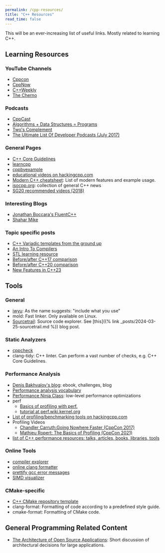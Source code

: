 ```yaml
---
permalink: /cpp-resources/
title: "C++ Resources"
read_time: false
---
```


This will be an ever-increasing list of useful links.
Mostly related to learning C++.

## Learning Resources

### YouTube Channels

- [Cppcon](https://www.youtube.com/@CppCon)
- [CppNow](https://www.youtube.com/@BoostCon)
- [C++Weekly](https://www.youtube.com/@cppweekly)
- [The Cherno](https://www.youtube.com/user/TheChernoProject)

### Podcasts

- [CppCast](https://cppcast.com/episodes/)
- [Algorithms + Data Structures = Programs](https://adspthepodcast.com/about/)
- [Two's Complement](https://www.twoscomplement.org/#podcast)
- [The Ultimate List Of Developer Podcasts (July 2017)](https://simpleprogrammer.com/ultimate-list-developer-podcasts/)

### General Pages

- [C++ Core Guidelines](https://isocpp.github.io/CppCoreGuidelines/CppCoreGuidelines.html)
- [learncpp](https://www.learncpp.com/)
- [cppbyexample](https://cppbyexample.com/what_is_unique_ptr.html)
- [educational videos on hackingcpp.com](https://hackingcpp.com/cpp/educational_videos.html)
- [Modern C++ cheatsheet](https://github.com/AnthonyCalandra/modern-cpp-features): List of modern features and example usage.
- [isocpp.org](https://isocpp.org/): collection of general C++ news
- [SG20 recommended videos (2018)](https://blog.cjdb.xyz/sg20-and-videos.html)

### Interesting Blogs

- [Jonathan Boccara's FluentC++](https://www.fluentcpp.com/)
- [Shahar Mike](https://shaharmike.com/cpp/)

### Topic specific posts

- [C++ Variadic templates from the ground up](https://web.archive.org/web/20161025175435/http://cppisland.com/?p=194)
- [An Intro To Compilers](https://nicoleorchard.com/blog/compilers/)
- [STL learning resource](https://www.fluentcpp.com/STL/)
- [Before/after C++17 comparison](https://github.com/tvaneerd/cpp17_in_TTs)
- [Before/after C++20 comparison](https://github.com/tvaneerd/cpp20_in_TTs)
- [New Features in C++23](https://www.youtube.com/watch?v=Cttb8vMuq-Y)

## Tools

### General

- [iwyu](https://include-what-you-use.org/): As the name suggests: "include what you use"
- mold: Fast linker. Only available on Linux.
- [Sourcetrail](https://github.com/CoatiSoftware/Sourcetrail): Source code explorer.
    See [this]({% link _posts/2024-03-25-sourcetrail.md %}) blog post.

### Static Analyzers

- [cppcheck](http://cppcheck.net/)
- clang-tidy: C++ linter. Can perform a vast number of checks, e.g. C++ Core Guidelines.

### Performance Analysis

- [Denis Bakhvalov's blog](https://easyperf.net/): ebook, challenges, blog
- [Performance analysis vocabulary](https://easyperf.net/blog/2018/09/04/Performance-Analysis-Vocabulary)
- [Performance Ninja Class](https://github.com/dendibakh/perf-ninja): low-level performance optimizations
- perf
    - [Basics of profiling with perf.](https://easyperf.net/blog/2018/08/26/Basics-of-profiling-with-perf)
    - [tutorial at perf.wiki.kernel.org](https://perf.wiki.kernel.org/index.php/Main_Page)
- [List of profiling/benchmarking tools on hackingcpp.com](https://hackingcpp.com/cpp/tools/profilers.html)
- Profiling Videos
    - [Chandler Carruth:Going Nowhere Faster (CppCon 2017)](https://www.youtube.com/watch?v=2EWejmkKlxs)
    - [Mathieu Ropert: The Basics of Profiling (CppCon 2021)](https://www.youtube.com/watch?v=dToaepIXW4s)
- [list of C++ performance resources: talks, articles, books, libraries, tools](https://fenbf.github.io/AwesomePerfCpp/)

### Online Tools

- [compiler explorer](https://godbolt.org/)
- [online clang formatter](https://clang-format-configurator.site/)
- [prettify gcc error messages](https://gcc-explorer.com/)
- [SIMD visualizer](https://piotte13.github.io/SIMD-Visualiser/#/)

### CMake-specific

- [C++ CMake repository template](https://github.com/TheLartians/ModernCppStarter)
- clang-format: Formatting of code according to a predefined style guide.
- cmake-format: Formatting of CMake code.

## General Programming Related Content

- [The Architecture of Open Source Applications](https://aosabook.org/en/): Short discussion of architectural decisions for large applications.
